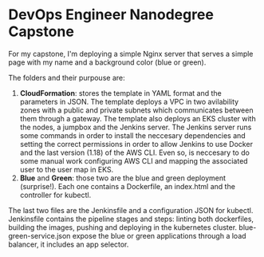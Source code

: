 # DevOps Engineer Nanodegree Capstone

For my capstone, I'm deploying a simple Nginx server that serves a simple page with my name and a background color (blue or green).

The folders and their purpouse are:
1. **CloudFormation**: stores the template in YAML format and the parameters in JSON. The template deploys a VPC in two avilability zones with a public and private subnets which communicates between them through a gateway. The template also deploys an EKS cluster with the nodes, a jumpbox and the Jenkins server. The Jenkins server runs some commands in order to install the neccesary dependencies and setting the correct permissions in order to allow Jenkins to use Docker and the last version (1.18) of the AWS CLI. Even so, is neccesary to do some manual work configuring AWS CLI and mapping the associated user to the user map in EKS.
2. **Blue** and **Green**: those two are the blue and green deployment (surprise!). Each one contains a Dockerfile, an index.html and the controller for kubectl.

The last two files are the Jenkinsfile and a configuration JSON for kubectl. Jenkinsfile contains the pipeline stages and steps: linting both dockerfiles, building the images, pushing and deploying in the kubernetes cluster. blue-green-service.json expose the blue or green applications through a load balancer, it includes an app selector.
